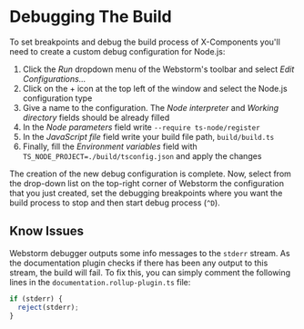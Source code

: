 # Debugging The Build

To set breakpoints and debug the build process of X-Components you'll need to create
a custom debug configuration for Node.js:

1. Click the *Run* dropdown menu of the Webstorm's toolbar and select *Edit Configurations...*
2. Click on the + icon at the top left of the window and select the Node.js configuration type
3. Give a name to the configuration. The *Node interpreter* and *Working directory* fields should be already filled
4. In the *Node parameters* field write `--require ts-node/register`
5. In the *JavaScript file* field write your build file path, `build/build.ts`
6. Finally, fill the *Environment variables* field with `TS_NODE_PROJECT=./build/tsconfig.json` and apply the changes

The creation of the new debug configuration is complete. Now, select from the drop-down list on the
top-right corner of Webstorm the configuration that you just created, set the debugging breakpoints
where you want the build process to stop and then start debug process (`^D`).

## Know Issues

Webstorm debugger outputs some info messages to the `stderr` stream. As the documentation plugin
checks if there has been any output to this stream, the build will fail. To fix this, you can simply comment
the following lines in the `documentation.rollup-plugin.ts` file:

```javascript
if (stderr) {
  reject(stderr);
}
```
